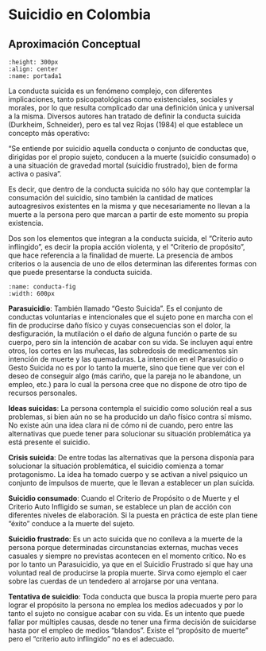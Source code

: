 # Suicidio en Colombia

## Aproximación Conceptual


```{figure} images/Salud.png
:height: 300px
:align: center
:name: portada1
```

La conducta suicida es un fenómeno complejo, con diferentes implicaciones, tanto psicopatológicas como existenciales, sociales y morales, por lo que resulta complicado dar una definición única y universal a la misma. Diversos autores han tratado de definir la conducta suicida (Durkheim, Schneider), pero es tal vez Rojas (1984) el que establece un concepto más operativo:

“Se entiende por suicidio aquella conducta o conjunto de conductas que, dirigidas por el propio sujeto, conducen a la muerte (suicidio consumado) o a una situación de gravedad mortal (suicidio frustrado), bien de forma activa o pasiva”. 

Es decir, que dentro de la conducta suicida no sólo hay que contemplar la consumación del suicidio, sino también la cantidad de matices autoagresivos existentes en la misma y que necesariamente no llevan a la muerte a la persona pero que marcan a partir de este momento su propia existencia. 

Dos son los elementos que integran a la conducta suicida, el “Criterio auto inflingido”, es decir la propia acción violenta, y el “Criterio de propósito”, que hace referencia a la finalidad de muerte. La presencia de ambos criterios o la ausencia de uno de ellos determinan las diferentes formas con que puede presentarse la conducta suicida. 


```{figure} ./images/Conducta_AutoInflingido.jpeg
:name: conducta-fig
:width: 600px
```

**Parasuicidio**:
También llamado “Gesto Suicida”. Es el conjunto de conductas voluntarias e intencionales que el sujeto pone en marcha con el fin de producirse daño físico y cuyas consecuencias son el dolor, la desfiguración, la mutilación o el daño de alguna función o parte de su cuerpo, pero sin la intención de acabar con su vida. 
Se incluyen aquí entre otros, los cortes en las muñecas, las sobredosis de medicamentos sin intención de muerte y las quemaduras. La intención en el Parasuicidio o Gesto Suicida no es por lo tanto la muerte, sino que tiene que ver con el deseo de conseguir algo (más cariño, que la pareja no le abandone, un empleo, etc.) para lo cual la persona cree que no dispone de otro tipo de recursos personales. 

**Ideas suicidas**:
La persona contempla el suicidio como solución real a sus problemas, si bien aún no se ha producido un daño físico contra sí mismo. No existe aún una idea clara ni de cómo ni de cuando, pero entre las alternativas que puede tener para solucionar su situación problemática ya está presente el suicidio. 

**Crisis suicida**: De entre todas las alternativas que la persona disponía para solucionar la situación problemática, el suicidio comienza a tomar protagonismo. La idea ha tomado cuerpo y se activan a nivel psiquico un conjunto de impulsos de muerte, que le llevan a establecer un plan suicida.  

**Suicidio consumado**: 
Cuando el Criterio de Propósito o de Muerte y el Criterio Auto Infligido se suman, se establece un plan de acción con diferentes niveles de elaboración. Si la puesta en práctica de este plan tiene “éxito” conduce a la muerte del sujeto. 

**Suicidio frustrado**: Es un acto suicida que no conlleva a la muerte de la persona porque determinadas circunstancias externas, muchas veces casuales y siempre no previstas acontecen en el momento crítico. No es por lo tanto un Parasuicidio, ya que en el Suicidio Frustrado sí que hay una voluntad real  de producirse la propia muerte. Sirva como ejemplo el caer sobre las cuerdas de un tendedero al arrojarse por una ventana. 

**Tentativa de suicidio**: Toda conducta que busca la propia muerte pero para lograr el propósito la persona no emplea los medios adecuados y por lo tanto el sujeto no consigue acabar con su vida. Es un intento que puede fallar por múltiples causas, desde no tener una firma decisión de suicidarse hasta por el empleo de medios “blandos”. Existe el “propósito de muerte” pero el “criterio auto inflingido” no es el adecuado. 



```{tableofcontents}
```
